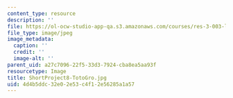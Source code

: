 ```yaml
---
content_type: resource
description: ''
file: https://ol-ocw-studio-app-qa.s3.amazonaws.com/courses/res-3-003-learn-to-build-your-own-videogame-with-the-unity-game-engine-and-microsoft-kinect-january-iap-2017/4d4b5ddc32e02e53c4f12e56285a1a57_ShortProject8-TotoGro.jpg
file_type: image/jpeg
image_metadata:
  caption: ''
  credit: ''
  image-alt: ''
parent_uid: a27c7096-22f5-33d3-7924-cba8ea5aa93f
resourcetype: Image
title: ShortProject8-TotoGro.jpg
uid: 4d4b5ddc-32e0-2e53-c4f1-2e56285a1a57
---
```

